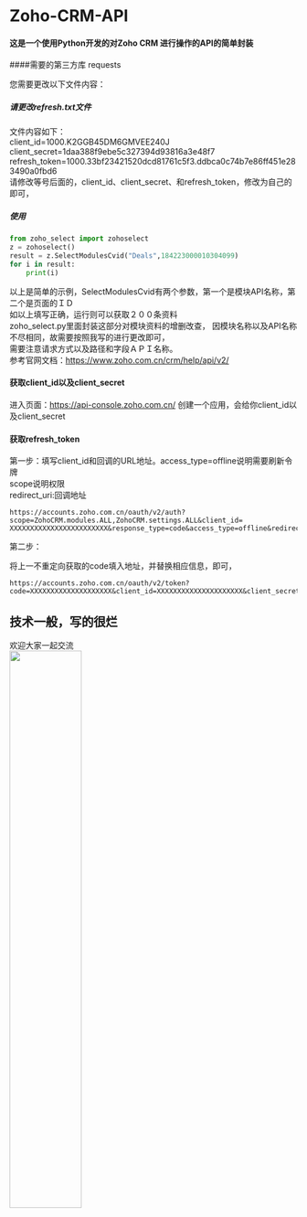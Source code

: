 # Zoho-CRM-API
#### 这是一个使用Python开发的对Zoho CRM 进行操作的API的简单封装
####需要的第三方库
requests

您需要更改以下文件内容：
##### 请更改refresh.txt文件

文件内容如下：<br>
client_id=1000.K2GGB45DM6GMVEE240J<br>
client_secret=1daa388f9ebe5c327394d93816a3e48f7<br>
refresh_token=1000.33bf23421520dcd81761c5f3.ddbca0c74b7e86ff451e283490a0fbd6<br>
请修改等号后面的，client_id、client_secret、和refresh_token，修改为自己的即可，
##### 使用


```python
from zoho_select import zohoselect
z = zohoselect()
result = z.SelectModulesCvid("Deals",184223000010304099)
for i in result:
    print(i)
```
以上是简单的示例，SelectModulesCvid有两个参数，第一个是模块API名称，第二个是页面的ＩＤ<br>
如以上填写正确，运行则可以获取２００条资料<br>
zoho_select.py里面封装这部分对模块资料的增删改查，
因模块名称以及API名称不尽相同，故需要按照我写的进行更改即可，<br>
需要注意请求方式以及路径和字段ＡＰＩ名称。<br>
参考官网文档：https://www.zoho.com.cn/crm/help/api/v2/
#### 获取client_id以及client_secret
进入页面：https://api-console.zoho.com.cn/ 创建一个应用，会给你client_id以及client_secret<br>
#### 获取refresh_token
第一步：填写client_id和回调的URL地址。access_type=offline说明需要刷新令牌<br>
scope说明权限<br>
redirect_uri:回调地址<br>
```
https://accounts.zoho.com.cn/oauth/v2/auth?scope=ZohoCRM.modules.ALL,ZohoCRM.settings.ALL&client_id=
XXXXXXXXXXXXXXXXXXXXXXXX&response_type=code&access_type=offline&redirect_uri=http://www.baidu.com
```
第二步：<br>

将上一不重定向获取的code填入地址，并替换相应信息，即可，<br>

```
https://accounts.zoho.com.cn/oauth/v2/token?code=XXXXXXXXXXXXXXXXXXXX&client_id=XXXXXXXXXXXXXXXXXXXXX&client_secret=XXXXXXXXXXXXXXXXXXXXXXXXXXXXX&redirect_uri=http://www.baidu.com&grant_type=authorization_code
```
## 技术一般，写的很烂
欢迎大家一起交流<br>
<img src="https://github.com/yigedaigua/Zoho-CRM-API/assets/52713163/9ab82d51-2d42-467a-80c0-bb8630aee012" style="width: 50%">

